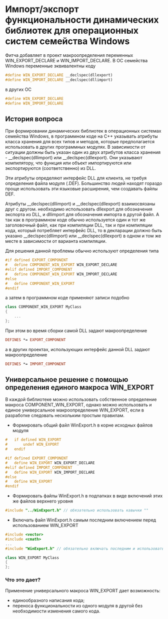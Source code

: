# Импорт/экспорт функциональности динамических библиотек для операционных систем семейства Windows

Фитча добавляет в проект макроопределения переменных WIN_EXPORT_DECLARE и WIN_IMPORT_DECLARE.
В ОС семейства Windows переменные эквивалентны коду

```cpp
#define WIN_EXPORT_DECLARE __declspec(dllexport)
#define WIN_IMPORT_DECLARE __declspec(dllimport)
```

в других ОС
```cpp
#define WIN_EXPORT_DECLARE
#define WIN_IMPORT_DECLARE
```

## История вопроса

При формировании динамических библиотек в операционных системах семейства Windows, в программном коде на C++ указывать атрибуты класса хранения для всех типов и методов, которые предполагается использовать в других программных модулях. В зависимости от ситуации должны быть указан один из двух атрибутов класса хранения - __declspec(dllimport) или __declspec(dllexport). Они указывают компилятору, что функция или объект импортируются или экспортируются (соответственно) из DLL.

Эти атрибуты  определяют интерфейс DLL для клиента, не требуя определения файла модуля (.DEF). Большинство людей находят гораздо проще использовать эти языковые расширения, чем создавать файлы DEF.

Атрибуты __declspec(dllimport) и __declspec(dllexport) взаимосвязаны друг с другом. необходимо использовать dllexport для обозначения экспорта из DLL, и dllimport для обозначения импорта в другой файл. А так как в программном коде обычно используется один и тот же заголовочный файл, как при компиляции DLL, так и при компиляции кода, который потребляет интерфейс DLL, то в декларации должно быть указано __declspec(dllimport) или __declspec(dllexport) в одном и том же месте в зависимости от варианта компиляции.

Для решения данной проблемы обычно используют определения типа

```cpp
#if defined EXPORT_COMPONENT
#	define COMPONENT_WIN_EXPORT WIN_EXPORT_DECLARE
#elif defined IMPORT_COMPONENT
#	define COMPONENT_WIN_EXPORT WIN_IMPORT_DECLARE
#else
#	define COMPONENT_WIN_EXPORT
#endif
```

а затем в программном коде применяют записи подобно

```cpp
class COMPONENT_WIN_EXPORT MyClass
{
    ...
};
```

При этом во время сборки самой DLL задают макроопределение
```pro
DEFINES *= EXPORT_COMPONENT
```

а в других проектах, использующих интерфейс данной DLL задают макроопределение

```pro
DEFINES *= IMPORT_COMPONENT
```

## Универсальное решение с помощью определения единого макроса WIN_EXPORT

В каждой библиотеке можно использовать собственное определение макроса COMPONENT_WIN_EXPORT, однако можно использовать и единое универсальное макроопределение WIN_EXPORT, если в разработке следовать нескольким простым правилам.

* Формировать общий файл WinExport.h в корне исходных файлов модуля

```cpp
#	if defined WIN_EXPORT
#		undef WIN_EXPORT
#	endif

#if defined EXPORT_COMPONENT
#	define WIN_EXPORT WIN_EXPORT_DECLARE
#elif defined IMPORT_COMPONENT
#	define WIN_EXPORT WIN_IMPORT_DECLARE
#else
#	define WIN_EXPORT
#endif
```

* Формировать файлы WinExport.h в подпапках в виде включений этих же файлов верхнего уровня

```cpp
#include "../WinExport.h" // обязательно использовать кавычки ""
```

* Включать файл WinExport.h самым последним включением перед использованием WIN_EXPORT

```cpp
#include <vector>
#include <cmath>
...
#include "WinExport.h" // обязательно включать последним и использовать кавычки ""

class WIN_EXPORT MyClass
{
};
```

### Что это дает?

Применение универсального макроса WIN_EXPORT дает возможность:

* единообразного написания кода;
* переноса функциональности из одного модуля в другой без необходимости изменения самого кода.